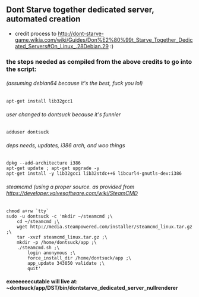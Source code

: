 ## Dont Starve together dedicated server, automated creation

+ credit process to http://dont-starve-game.wikia.com/wiki/Guides/Don%E2%80%99t_Starve_Together_Dedicated_Servers#On_Linux_.28Debian.29  :)

### the steps needed as compiled from the above credits to go into the script:
###### (assuming debian64 because it's the best, fuck you lol)
~~~~
apt-get install lib32gcc1
~~~~
###### user changed to dontsuck because it's funnier
~~~~
adduser dontsuck
~~~~
###### deps needs, updates, i386 arch, and woo things
~~~~
dpkg --add-architecture i386
apt-get update ; apt-get upgrade -y
apt-get install -y lib32gcc1 lib32stdc++6 libcurl4-gnutls-dev:i386
~~~~
###### steamcmd (using a proper source. as provided from https://developer.valvesoftware.com/wiki/SteamCMD
~~~~
chmod a+rw `tty`
sudo -u dontsuck -c 'mkdir ~/steamcmd ;\
    cd ~/steamcmd ;\
    wget http://media.steampowered.com/installer/steamcmd_linux.tar.gz ;\
    tar -xvzf steamcmd_linux.tar.gz ;\
    mkdir -p /home/dontsuck/app ;\
    ./steamcmd.sh ;\
        login anonymous ;\
        force_install_dir /home/dontsuck/app ;\
        app_update 343050 validate ;\
        quit'
~~~~
#### exeeeeeecutable will live at: ~dontsuck/app/DST/bin/dontstarve_dedicated_server_nullrenderer

